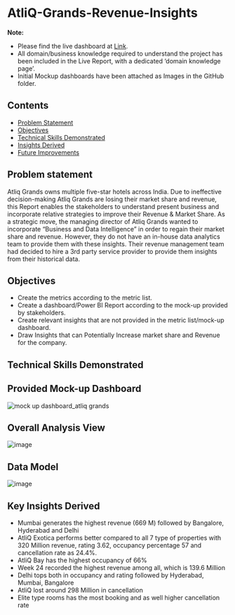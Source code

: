 

# AtliQ-Grands-Revenue-Insights

**Note:**
- Please find the live dashboard at [Link](https://app.powerbi.com/view?r=eyJrIjoiZTdjNmE0NzctMmYyMC00MGQ1LWFiMzQtNjY2ZGY3MGFiOTNmIiwidCI6ImM2ZTU0OWIzLTVmNDUtNDAzMi1hYWU5LWQ0MjQ0ZGM1YjJjNCJ9).
- All domain/business knowledge required to understand the project has been included in the Live Report, with a dedicated ‘domain knowledge page’.
- Initial Mockup dashboards have been attached as Images in the GitHub folder.



## Contents

- [Problem Statement](#problem-statement)
- [Objectives](#objectives)
- [Technical Skills Demonstrated](#technical-skills-demonstrated)
- [Insights Derived](#insights-derived)
- [Future Improvements](#future-improvements)



Problem statement
------------------

Atliq Grands owns multiple five-star hotels across India. Due to ineffective decision-making Atliq Grands are losing their market share and revenue, this Report enables the stakeholders to understand present business and incorporate relative strategies to improve their Revenue & Market Share. As a strategic move, the managing director of Atliq Grands wanted to incorporate “Business and Data Intelligence” in order to regain their market share and revenue. However, they do not have an in-house data analytics team to provide them with these insights. Their revenue management team had decided to hire a 3rd party service provider to provide them insights from their historical data.



Objectives
-----------

- Create the metrics according to the metric list.
- Create a dashboard/Power BI Report according to the mock-up provided by stakeholders.
- Create relevant insights that are not provided in the metric list/mock-up dashboard.
- Draw Insights that can Potentially Increase market share and Revenue for the company.



Technical Skills Demonstrated
------------------------------  


Provided Mock-up Dashboard
---------------------------

![mock up dashboard_atliq grands](https://github.com/trikona-nagaraj/AtliQ-Grands-Revenue-Insights/assets/78613343/1549ee63-3197-4940-b390-e498eae87881)



Overall Analysis View
---------------------------------


![image](https://github.com/trikona-nagaraj/AtliQ-Grands-Revenue-Insights/assets/78613343/f69c41bd-c17b-43f0-ae53-b5f62959fc69)





Data Model
------------------------------


![image](https://github.com/trikona-nagaraj/AtliQ-Grands-Revenue-Insights/assets/78613343/0daf69bf-4fb0-4c07-b61d-37c6e0ee106a)





Key Insights Derived 
-------------------------------------

* Mumbai generates the highest revenue (669 M) followed by Bangalore, Hyderabad and Delhi
* AtliQ Exotica performs better compared to all 7 type of properties with 320 Million revenue, rating 3.62, occupancy percentage 57 and cancellation rate as 24.4%.
* AtliQ Bay has the highest occupancy of 66%
* Week 24 recorded the highest revenue among all, which is 139.6 Million
* Delhi tops both in occupancy and rating followed by Hyderabad, Mumbai, Bangalore
* AtliQ lost around 298 Million in cancellation
* Elite type rooms has the most booking and as well higher cancellation rate
